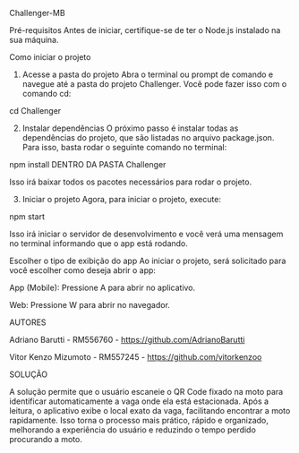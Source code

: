Challenger-MB


Pré-requisitos
Antes de iniciar, certifique-se de ter o Node.js instalado na sua máquina. 


Como iniciar o projeto
1. Acesse a pasta do projeto
Abra o terminal ou prompt de comando e navegue até a pasta do projeto Challenger. Você pode fazer isso com o comando cd:

cd Challenger

2. Instalar dependências
O próximo passo é instalar todas as dependências do projeto, que são listadas no arquivo package.json. Para isso, basta rodar o seguinte comando no terminal:

npm install DENTRO DA PASTA Challenger

Isso irá baixar todos os pacotes necessários para rodar o projeto.

3. Iniciar o projeto
Agora, para iniciar o projeto, execute:

npm start

Isso irá iniciar o servidor de desenvolvimento e você verá uma mensagem no terminal informando que o app está rodando.

Escolher o tipo de exibição do app
Ao iniciar o projeto, será solicitado para você escolher como deseja abrir o app:

App (Mobile): Pressione A para abrir no aplicativo.

Web: Pressione W para abrir no navegador.

AUTORES

Adriano Barutti - RM556760 - https://github.com/AdrianoBarutti

Vitor Kenzo Mizumoto - RM557245 - https://github.com/vitorkenzoo


SOLUÇÃO 

A solução permite que o usuário escaneie o QR Code fixado na moto para identificar automaticamente a vaga onde ela está estacionada. Após a leitura, o aplicativo exibe o local exato da vaga, facilitando encontrar a moto rapidamente.
Isso torna o processo mais prático, rápido e organizado, melhorando a experiência do usuário e reduzindo o tempo perdido procurando a moto.